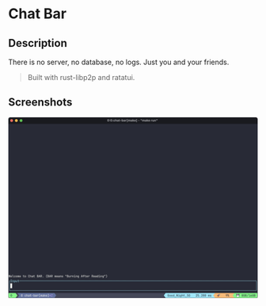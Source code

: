 # Chat Bar

## Description

There is no server, no database, no logs. Just you and your friends.

> Built with rust-libp2p and ratatui.

## Screenshots

![Chat Bar](./assets/chat-bar.jpg)
